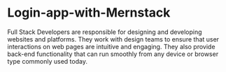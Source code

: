 # Login-app-with-Mernstack
Full Stack Developers are responsible for designing and developing websites and platforms. They work with design teams to ensure that user interactions on web pages are intuitive and engaging. They also provide back-end functionality that can run smoothly from any device or browser type commonly used today.
